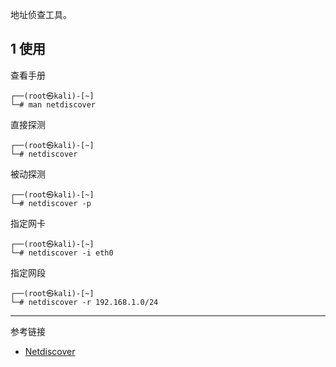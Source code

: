 地址侦查工具。

## 1 使用

查看手册

```shell
┌──(root㉿kali)-[~]
└─# man netdiscover
```

直接探测

```shell
┌──(root㉿kali)-[~]
└─# netdiscover
```

被动探测

```shell
┌──(root㉿kali)-[~]
└─# netdiscover -p
```

指定网卡

```shell
┌──(root㉿kali)-[~]
└─# netdiscover -i eth0
```

指定网段

```shell
┌──(root㉿kali)-[~]
└─# netdiscover -r 192.168.1.0/24
```

---

参考链接

- [Netdiscover](https://www.kali.org/tools/netdiscover/)
